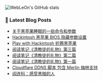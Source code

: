 
![WebLeOn's GitHub stats](https://github-readme-stats.vercel.app/api?username=webleon&hide=issues&show_icons=true)

### 📕 Latest Blog Posts

<!-- BLOG-POST-LIST:START -->
- [关于黑苹果睡眠的一些命令和参数](https://www.webleon.me/2021/08/blog-post.html)
- [Hackintosh 黑苹果 BIOS 隐藏参数设置](https://www.webleon.me/2020/04/bios.html)
- [Play with Hackintosh 折腾黑苹果](https://www.webleon.me/2020/04/play-with-hackintosh.html)
- [阅读笔记《清教徒的礼物》第三篇](https://www.webleon.me/2020/03/blog-post.html)
- [阅读笔记《清教徒的礼物》第二篇](https://www.webleon.me/2020/03/blog-post_7.html)
- [阅读笔记《清教徒的礼物》第一篇](https://www.webleon.me/2020/03/blog-post_6.html)
- [Cloudflare DDNS 脚本 包含 Merlin 梅林支持](https://www.webleon.me/2017/08/cloudflare-ddns-merlin.html)
- [阎连科：感受黑暗的人](https://www.webleon.me/2017/08/blog-post.html)
<!-- BLOG-POST-LIST:END -->
